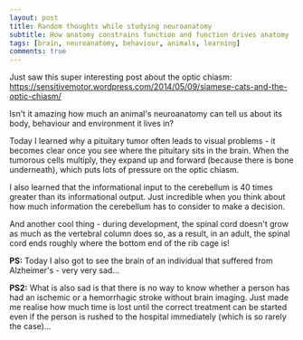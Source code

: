 ```yaml
---
layout: post
title: Random thoughts while studying neuroanatomy 
subtitle: How anatomy constrains function and function drives anatomy
tags: [brain, neuroanatomy, behaviour, animals, learning]
comments: true
---
```


Just saw this super interesting post about the optic chiasm: 
<https://sensitivemotor.wordpress.com/2014/05/09/siamese-cats-and-the-optic-chiasm/>

Isn't it amazing how much an animal's neuroanatomy can tell us about its body, behaviour and environment it lives in?

Today I learned why a pituitary tumor often leads to visual problems - it becomes clear once you see where the pituitary sits in the brain. When the tumorous cells multiply, they expand up and forward (because there is bone underneath), which puts lots of pressure on the optic chiasm.

I also learned that the informational input to the cerebellum is 40 times greater than its informational output. Just incredible when you think about how much information the cerebellum has to consider to make a decision.

And another cool thing - during development, the spinal cord doesn't grow as much as the vertebral column does so, as a result, in an adult, the spinal cord ends roughly where the bottom end of the rib cage is!

**PS:** Today I also got to see the brain of an individual that suffered from Alzheimer's - very very sad... 

**PS2:** What is also sad is that there is no way to know whether a person has had an ischemic or a hemorrhagic stroke without brain imaging. Just made me realise how much time is lost until the correct treatment can be started even if the person is rushed to the hospital immediately (which is so rarely the case)...
